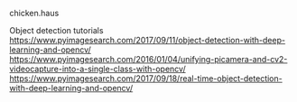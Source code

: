 chicken.haus

Object detection tutorials
https://www.pyimagesearch.com/2017/09/11/object-detection-with-deep-learning-and-opencv/
https://www.pyimagesearch.com/2016/01/04/unifying-picamera-and-cv2-videocapture-into-a-single-class-with-opencv/
https://www.pyimagesearch.com/2017/09/18/real-time-object-detection-with-deep-learning-and-opencv/

